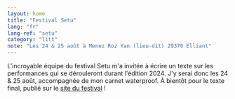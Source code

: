 ```yaml
---
layout: home
title: "Festival Setu"
lang: "fr"
lang-ref: "setu"
category: "litt"
note: "Les 24 & 25 août à Menez Roz Yan (lieu-dit) 29370 Elliant"
---
```

L'incroyable équipe du festival Setu m'a invitée à écrire un texte sur les performances qui se dérouleront durant l'édition 2024. J'y serai donc les 24 & 25 août, accompagnée de mon carnet waterproof. À bientôt pour le texte final, publié sur le [site du festival](https://www.setufestival.com/) !

